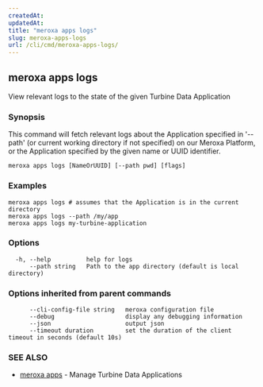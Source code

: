 ```yaml
---
createdAt: 
updatedAt: 
title: "meroxa apps logs"
slug: meroxa-apps-logs
url: /cli/cmd/meroxa-apps-logs/
---
```

## meroxa apps logs

View relevant logs to the state of the given Turbine Data Application

### Synopsis

This command will fetch relevant logs about the Application specified in '--path'
(or current working directory if not specified) on our Meroxa Platform,
or the Application specified by the given name or UUID identifier.

```
meroxa apps logs [NameOrUUID] [--path pwd] [flags]
```

### Examples

```
meroxa apps logs # assumes that the Application is in the current directory
meroxa apps logs --path /my/app
meroxa apps logs my-turbine-application
```

### Options

```
  -h, --help          help for logs
      --path string   Path to the app directory (default is local directory)
```

### Options inherited from parent commands

```
      --cli-config-file string   meroxa configuration file
      --debug                    display any debugging information
      --json                     output json
      --timeout duration         set the duration of the client timeout in seconds (default 10s)
```

### SEE ALSO

* [meroxa apps](/cli/cmd/meroxa-apps/)	 - Manage Turbine Data Applications

